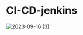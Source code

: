 # CI-CD-jenkins

![2023-09-16 (3)](https://github.com/hellmir/CI-CD-jenkins/assets/128391669/9a9e9eca-7e01-42b9-a394-240f928485f7)
